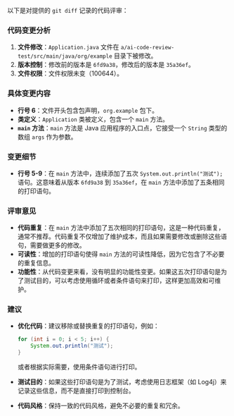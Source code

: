 以下是对提供的 `git diff` 记录的代码评审：

### 代码变更分析
1. **文件修改**：`Application.java` 文件在 `a/ai-code-review-test/src/main/java/org/example` 目录下被修改。
2. **版本控制**：修改前的版本是 `6fd9a38`，修改后的版本是 `35a36ef`。
3. **文件权限**：文件权限未变（100644）。

### 具体变更内容
- **行号 6**：文件开头包含包声明，`org.example` 包下。
- **类定义**：`Application` 类被定义，包含一个 `main` 方法。
- **`main` 方法**：`main` 方法是 Java 应用程序的入口点，它接受一个 `String` 类型的数组 `args` 作为参数。

### 变更细节
- **行号 5-9**：在 `main` 方法中，连续添加了五次 `System.out.println("测试");` 语句。这意味着从版本 `6fd9a38` 到 `35a36ef`，在 `main` 方法中添加了五条相同的打印语句。

### 评审意见
- **代码重复**：在 `main` 方法中添加了五次相同的打印语句，这是一种代码重复，通常不推荐。代码重复不仅增加了维护成本，而且如果需要修改或删除这些语句，需要做更多的修改。
- **可读性**：增加的打印语句使得 `main` 方法的可读性降低，因为它包含了不必要的重复信息。
- **功能性**：从代码变更来看，没有明显的功能性变更。如果这五次打印语句是为了测试目的，可以考虑使用循环或者条件语句来打印，这样更加高效和可维护。

### 建议
- **优化代码**：建议移除或替换重复的打印语句，例如：
  ```java
  for (int i = 0; i < 5; i++) {
      System.out.println("测试");
  }
  ```
  或者根据实际需要，使用条件语句进行打印。

- **测试目的**：如果这些打印语句是为了测试，考虑使用日志框架（如 Log4j）来记录这些信息，而不是直接打印到控制台。

- **代码风格**：保持一致的代码风格，避免不必要的重复和冗余。